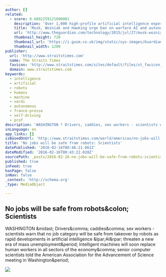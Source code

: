 ```yaml
---
author: []
related:
  - score: 0.6892259121000001
    description: 'Over 1,000 high-profile artificial intelligence experts and leading researchers have signed an open letter warning of a "military artificial intelligence arms race" and calling for a ban on "offensive autonomous weapons".'
    title: 'Musk, Wozniak and Hawking urge ban on warfare AI and autonomous weapons'
    url: 'http://www.theguardian.com/technology/2015/jul/27/musk-wozniak-hawking-ban-ai-autonomous-weapons'
    thumbnail_height: 720
    thumbnail_url: 'https://i.guim.co.uk/img/static/sys-images/Guardian/Pix/pictures/2015/7/27/1437990654711/a9cb5d7b-6ced-4cd8-a3be-a71a475c81e4-2060x1236.jpeg?w=1200&q=85&auto=format&sharp=10&s=47bcb4c3a554d77e1d9ad2a649f1c334'
    thumbnail_width: 1200
publisher:
  url: 'http://www.straitstimes.com'
  name: The Straits Times
  favicon: 'http://www.straitstimes.com/sites/default/files/st_favicon_2.ico'
  domain: www.straitstimes.com
keywords:
  - intelligence
  - artificial
  - robots
  - humans
  - machine
  - vardi
  - autonomous
  - france-presse
  - self-driving
  - prof
description: 'WASHINGTON * Drivers, caddies, sex workers - scientists warn that no job category will be safe from takeover by robots as rapid developments in artificial intelligence (AI) threaten a new era of mass unemployment. Intelligent machines will soon replace human workers in all sectors of the economy, senior computer scientists told the American Association for the Advancement of Science meeting in Washington.'
inLanguage: en
app_links: []
isBasedOnUrl: 'http://www.straitstimes.com/world/americas/no-jobs-will-be-safe-from-robots-scientists'
title: 'No jobs will be safe from robots: Scientists'
datePublished: '2016-02-16T00:46:21.861Z'
dateModified: '2016-02-16T00:43:22.028Z'
sourcePath: _posts/2016-02-16-no-jobs-will-be-safe-from-robots-scientists.md
published: true
inFeed: true
hasPage: false
inNav: false
_context: 'http://schema.org'
_type: MediaObject

---
```

<article style=""><h1>No jobs will be safe from robots&amp;colon; Scientists</h1><p>WASHINGTON &amp;midast; Drivers&amp;comma; caddies&amp;comma; sex workers - scientists warn that no job category will be safe from takeover by robots as rapid developments in artificial intelligence &amp;lpar;AI&amp;rpar; threaten a new era of mass unemployment&amp;period; Intelligent machines will soon replace human workers in all sectors of the economy&amp;comma; senior computer scientists told the American Association for the Advancement of Science meeting in Washington&amp;period;</p><img src="http://www.straitstimes.com/sites/default/files/styles/x_large/public/st_20160216_janwoaisfux_2068077.jpg?itok=FbrGKyBd" /></article>